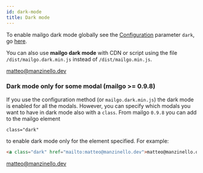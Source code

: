 ```yaml
---
id: dark-mode
title: Dark mode
---
```


To enable mailgo dark mode globally see the [Configuration](/docs/configuration) parameter `dark`, go [here](/docs/configuration#dark).

You can also use **mailgo dark mode** with CDN or script using the file `/dist/mailgo.dark.min.js` instead of `/dist/mailgo.min.js`.

<a class="dark" href="mailto:matteo@manzinello.dev">matteo@manzinello.dev</a>

### Dark mode only for some modal (mailgo >= 0.9.8)

If you use the configuration method (or `mailgo.dark.min.js`) the dark mode is enabled for all the modals. However, you can specify which modals you want to have in dark mode also with a `class`. From mailgo `0.9.8` you can add to the mailgo element

```
class="dark"
```

to enable dark mode only for the element specified. For example:

```html
<a class="dark" href="mailto:matteo@manzinello.dev">matteo@manzinello.dev</a>
```

<a class="dark" href="mailto:matteo@manzinello.dev">matteo@manzinello.dev</a>
